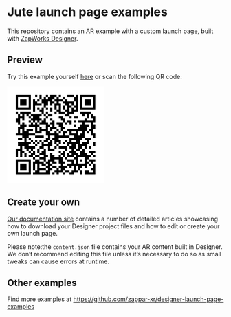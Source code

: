 # Jute launch page examples

This repository contains an AR example with a custom launch page, built with [ZapWorks Designer](https://zap.works/designer/).

## Preview

Try this example yourself [here](https://zappar-xr.github.io/designer-launch-page-examples-showcase/) or scan the following QR code:

![Preview QR Code"](preview-qr-code.png)

## Create your own

[Our documentation site](https://docs.zap.works/designer/getting-started/) contains a number of detailed articles showcasing how to download your Designer project files and how to edit or create your own launch page.

Please note:the `content.json` file contains your AR content built in Designer. We don’t recommend editing this file unless it’s necessary to do so as small tweaks can cause errors at runtime. 

## Other examples

Find more examples at https://github.com/zappar-xr/designer-launch-page-examples
